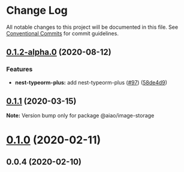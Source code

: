 # Change Log

All notable changes to this project will be documented in this file. See [Conventional Commits](https://conventionalcommits.org) for commit guidelines.

## [0.1.2-alpha.0](https://github.com/aiao-io/aiao/compare/@aiao/image-storage@0.1.1...@aiao/image-storage@0.1.2-alpha.0) (2020-08-12)


### Features

* **nest-typeorm-plus:** add nest-typeorm-plus ([#97](https://github.com/aiao-io/aiao/issues/97)) ([58de4d9](https://github.com/aiao-io/aiao/commit/58de4d9f6595824d86f59d4018ea4065c84f58fa))





## [0.1.1](https://github.com/aiao-io/aiao/compare/@aiao/image-storage@0.1.0...@aiao/image-storage@0.1.1) (2020-03-15)

**Note:** Version bump only for package @aiao/image-storage

# [0.1.0](https://github.com/aiao-io/aiao/compare/@aiao/image-storage@0.0.4...@aiao/image-storage@0.1.0) (2020-02-11)

## 0.0.4 (2020-02-10)
